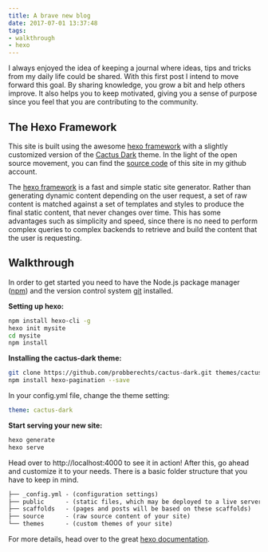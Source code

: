 ```yaml
---
title: A brave new blog
date: 2017-07-01 13:37:48
tags:
- walkthrough
- hexo
---
```

I always enjoyed the idea of keeping a journal where ideas, tips and tricks from my daily life could be shared. With this first post I intend to move forward this goal. By sharing knowledge, you grow a bit and help others improve. It also helps you to keep motivated, giving you a sense of purpose since you feel that you are contributing to the community.

## The Hexo Framework


This site is built using the awesome [hexo framework](https://hexo.io/) with a slightly customized version of the [Cactus Dark](https://github.com/probberechts/cactus-dark)  theme. In the light of the open source  movement, you can find the [source code](https://github.com/AlexPnt/hexo-site) of this site in my github account.

The [hexo framework](https://hexo.io) is a fast and simple static site generator. Rather than generating dynamic content depending on the user request, a set of raw content is matched against a set of templates and styles to produce the final static content, that never changes over time. This has some advantages such as simplicity and speed, since there is no need to perform complex queries to complex backends to retrieve and build the content that the user is requesting. 



## Walkthrough

In order to get started you need to have the Node.js package manager ([npm](https://www.npmjs.com/)) and the version control system [git](https://git-scm.com/) installed.

__Setting up hexo:__


```bash
npm install hexo-cli -g
hexo init mysite
cd mysite
npm install
```

__Installing the cactus-dark theme:__
```bash
git clone https://github.com/probberechts/cactus-dark.git themes/cactus-dark
npm install hexo-pagination --save
```

In your config.yml file, change the theme setting:
```yaml
theme: cactus-dark
```

__Start serving your new site:__
```bash
hexo generate
hexo serve
```

Head over to http://localhost:4000 to see it in action! 
After this, go ahead and customize it to your needs. There is a basic folder structure that you have to keep in mind.  

```txt
├── _config.yml - (configuration settings) 
├── public      - (static files, which may be deployed to a live server)
├── scaffolds   - (pages and posts will be based on these scaffolds)
├── source      - (raw source content of your site)
└── themes      - (custom themes of your site)
```

For more details, head over to the great [hexo documentation](https://hexo.io/docs/).






